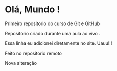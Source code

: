 # Olá, Mundo !
 Primeiro repositorio do curso de Git e GitHub

Repositório criado durante uma aula ao vivo .

Essa linha eu adicionei diretamente no site. Uauu!!!

Feito no repositorio remoto

Nova alteração